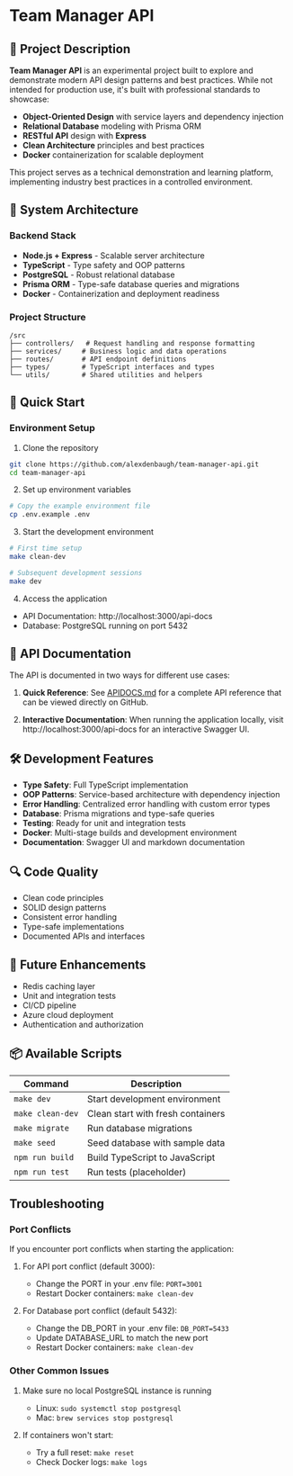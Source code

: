 # Team Manager API

## 📘 Project Description
**Team Manager API** is an experimental project built to explore and demonstrate modern API design patterns and best practices. While not intended for production use, it's built with professional standards to showcase:

- **Object-Oriented Design** with service layers and dependency injection
- **Relational Database** modeling with Prisma ORM
- **RESTful API** design with **Express**
- **Clean Architecture** principles and best practices
- **Docker** containerization for scalable deployment

This project serves as a technical demonstration and learning platform, implementing industry best practices in a controlled environment.

## 🧱 System Architecture

### Backend Stack
- **Node.js + Express** - Scalable server architecture
- **TypeScript** - Type safety and OOP patterns
- **PostgreSQL** - Robust relational database
- **Prisma ORM** - Type-safe database queries and migrations
- **Docker** - Containerization and deployment readiness

### Project Structure
```
/src
├── controllers/   # Request handling and response formatting
├── services/     # Business logic and data operations
├── routes/       # API endpoint definitions
├── types/        # TypeScript interfaces and types
└── utils/        # Shared utilities and helpers
```

## 🚀 Quick Start

### Environment Setup

1. Clone the repository
```bash
git clone https://github.com/alexdenbaugh/team-manager-api.git
cd team-manager-api
```

2. Set up environment variables
```bash
# Copy the example environment file
cp .env.example .env
```

3. Start the development environment
```bash
# First time setup
make clean-dev

# Subsequent development sessions
make dev
```

4. Access the application
- API Documentation: http://localhost:3000/api-docs
- Database: PostgreSQL running on port 5432

## 📡 API Documentation

The API is documented in two ways for different use cases:

1. **Quick Reference**: See [APIDOCS.md](./APIDOCS.md) for a complete API reference that can be viewed directly on GitHub.

2. **Interactive Documentation**: When running the application locally, visit http://localhost:3000/api-docs for an interactive Swagger UI.

## 🛠 Development Features

- **Type Safety**: Full TypeScript implementation
- **OOP Patterns**: Service-based architecture with dependency injection
- **Error Handling**: Centralized error handling with custom error types
- **Database**: Prisma migrations and type-safe queries
- **Testing**: Ready for unit and integration tests
- **Docker**: Multi-stage builds and development environment
- **Documentation**: Swagger UI and markdown documentation

## 🔍 Code Quality

- Clean code principles
- SOLID design patterns
- Consistent error handling
- Type-safe implementations
- Documented APIs and interfaces

## 🚀 Future Enhancements

- Redis caching layer
- Unit and integration tests
- CI/CD pipeline
- Azure cloud deployment
- Authentication and authorization

## 📦 Available Scripts

| Command           | Description                                      |
|------------------|--------------------------------------------------|
| `make dev`       | Start development environment                     |
| `make clean-dev` | Clean start with fresh containers                |
| `make migrate`   | Run database migrations                          |
| `make seed`      | Seed database with sample data                   |
| `npm run build`  | Build TypeScript to JavaScript                   |
| `npm run test`   | Run tests (placeholder)                          |

## Troubleshooting

### Port Conflicts
If you encounter port conflicts when starting the application:

1. For API port conflict (default 3000):
   - Change the PORT in your .env file: `PORT=3001`
   - Restart Docker containers: `make clean-dev`

2. For Database port conflict (default 5432):
   - Change the DB_PORT in your .env file: `DB_PORT=5433`
   - Update DATABASE_URL to match the new port
   - Restart Docker containers: `make clean-dev`

### Other Common Issues
1. Make sure no local PostgreSQL instance is running
   - Linux: `sudo systemctl stop postgresql`
   - Mac: `brew services stop postgresql`

2. If containers won't start:
   - Try a full reset: `make reset`
   - Check Docker logs: `make logs`
